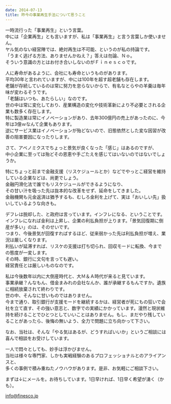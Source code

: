 ```yaml
---
date: 2014-07-13
title: 昨今の事業再生手法について思うこと
---
```




一時流行った「事業再生」という言葉。  
中には「企業再生」とも言いますが、私は「事業再生」と言う言葉しか使いません。  
ヤル気のない経営陣では、絶対再生は不可能、というのが私の持論です。  
「うまく逃げる方法、ありませんかねえ？」答えは勿論、Ｎｏ。  
そういう意識の方とはお付き合いしないのがＦｉｎｅｓｃｏです。  
  
人に寿命があるように、会社にも寿命というものがあります。  
平均30年と言われていますが、中には100年を超す超老舗も存在します。  
老舗が存続しているのは常に努力を怠らないからで、有名なとらやの羊羹は毎年味が変わるそうです。  
「老舗はいつも、あたらしい」なのです。  
世の中は常に変化しており、産業構造の変化や技術革新により不必要とされる企業も数多く存在します。  
特に製造業は常にイノベーションがあり、去年300億円の売上があったのに、今年は3億ｗなんて企業もあります。  
逆にサービス業はイノベーションが殆どないので、旧態依然とした変な因習が改善の阻害要因になったりします。  
  
  
さて、アベノミクスでちょっと景気が良くなった「感じ」はあるのですが、  
中小企業に至っては殆どその恩恵や手ごたえを感じてはいないのではないでしょうか。  
  
特にちょっと前まで金融支援（リスケジュールとか）などでやっとこ経営を維持している企業などは、尚更でしょう。  
金融円滑化法で誰でもリスケジュールができるようになり、  
​その甘い汁を吸った先は抜本的な改革をせず、延命をしてきました。  
​金融機関も元金返済は猶予するも、むしろ金利を上げて、実は「おいしい先」扱いしているような向きも。  
  
デフレは脱却した、と政府は言っています。インフレになる、ということです。  
​インフレになれば金利は上昇し、企業の利払負担が上ります。「景気回復期に倒産が多い」のは、そのせいです。  
つまり、今後景気が回復すればするほど、従来弱かった先は利払負担が増え、業況は厳しくなります。  
利払いが延滞すれば、リスケの支援は打ち切られ、回収モードに転換、今までの態度が一変します。  
その時、銀行に文句を言っても遅い。  
経営責任とは厳しいものなのです。  
  
私は今後数年以内に大倒産時代と、大Ｍ＆Ａ時代が来ると見ています。  
事業承継？んなもん、借金まみれの会社なんか、誰が承継するもんですか。遺族に相続放棄されて終わりです。  
世の中、そんなに甘いものではありません。  
今まで通り、取引銀行が支援モードを継続するかは、経営者が死にもの狂いで会社を立て直す、その強い意志と、数字での実績にかかっています。漫然と現状維持を続けることでひとつとしていいことはありません。もし、まだやり残していることがあったら、後悔の無いよう、全力で問題に立ち向かって下さい。  
  
なお、当社は、そんな「やる気はあるが、どうすればいいか」というご相談には喜んで相談をお受けしています。  
  
一人で悶々としても、妙手は浮かびません。  
当社は様々な専門家、しかも実戦経験のあるプロフェッショナルとのアライアンスと、  
​多くの事例で積み重ねたノウハウがあります。是非、お気軽にご相談下さい。  
  
  
まずは↓にメールを。お待ちしています。1日早ければ、1日早く希望が湧く（かも）。

[info@finesco.jp](mailto:info@finesco.jp)